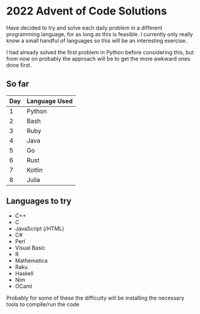 # 2022 Advent of Code Solutions

Have decided to try and solve each daily problem in a different
programming language, for as long as this is feasible. I currently
only really know a small handful of languages so this will be an
interesting exercise.

I had already solved the first problem in Python before considering
this, but from now on probably the approach will be to get the more
awkward ones done first.

## So far

Day | Language Used
----|--------------
1   | Python
2   | Bash
3   | Ruby
4   | Java
5   | Go
6   | Rust
7   | Kotlin
8   | Julia

## Languages to try

 + C++
 + C
 + JavaScript (/HTML)
 + C#
 + Perl
 + Visual Basic
 + R
 + Mathematica
 + Raku
 + Haskell
 + Nim
 + OCaml

Probably for some of these the difficulty will be installing the
necessary tools to compile/run the code
